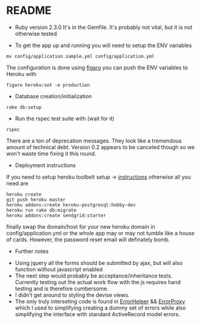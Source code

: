 # README

- Ruby version 2.3.0
It's in the Gemfile. It's probably not vital, but it is not otherwise tested

- To get the app up and running you will need to setup the ENV variables

```
mv config/application.sample.yml config/application.yml
```

The configuration is done using [figaro](https://github.com/laserlemon/figaro) you can push the ENV variables to Heroku with

```
figaro heroku:set -e production
```

- Database creation/initialization

```
rake db:setup
```

- Run the rspec test suite with (wait for it)

```
rspec
```

There are a ton of deprecation messages. They look like a tremendous amount of technical debt. Version 0.2 appears to be canceled though so we won't waste time fixing it this round.

- Deployment instructions

If you need to setup heroku toolbelt setup -> [instructions](https://devcenter.heroku.com/articles/getting-started-with-rails5#local-workstation-setup) otherwise all you need are

```
heroku create
git push heroku master
heroku addons:create heroku-postgresql:hobby-dev
heroku run rake db:migrate
heroku addons:create sendgrid:starter
```

finally swap the domain/host for your new heroku domain in config/application.yml or the whole app may or may not tumble like a house of cards. However, the password reset email will definately bomb.

* Further notes

- Using jquery all the forms should be submitted by ajax, but will also function without javascript enabled
- The next step would probably be acceptance/inheritance tests. Currently testing out the actual work flow with the js requires hand testing and is therefore cumbersome.
- I didn't get around to styling the devise views.
- The only truly interseting code is found in [ErrorHelper](https://github.com/falonofthetower/custom/blob/master/app/helpers/error_helper.rb) && [ErrorProxy](https://github.com/falonofthetower/custom/blob/master/app/models/error_proxy.rb) which I used to simplifying creating a dummy set of errors while also simplifying the interface with standard ActiveRecord model errors.

